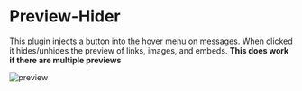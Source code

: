 # Preview-Hider

This plugin injects a button into the hover menu on messages. When clicked it hides/unhides the preview of links, images, and embeds.
**This does work if there are multiple previews**

![preview](https://i.adiscorduser.com/xYpPrwe.gif)